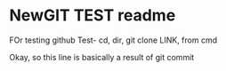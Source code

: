 # NewGIT TEST readme
FOr testing github
Test- cd, dir, git clone LINK, from cmd

Okay, so this line is basically a result of git commit

